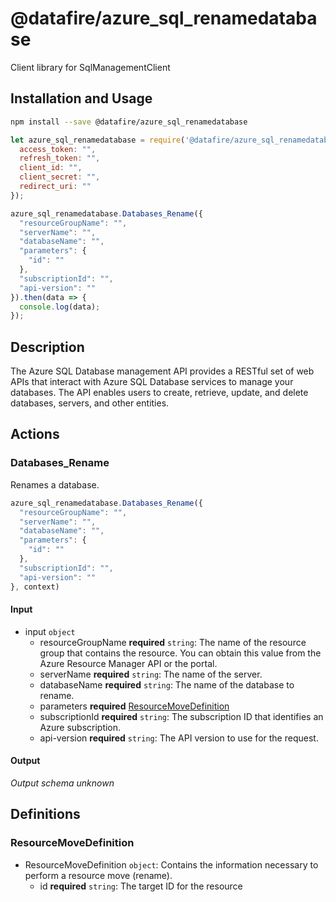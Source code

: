 # @datafire/azure_sql_renamedatabase

Client library for SqlManagementClient

## Installation and Usage
```bash
npm install --save @datafire/azure_sql_renamedatabase
```
```js
let azure_sql_renamedatabase = require('@datafire/azure_sql_renamedatabase').create({
  access_token: "",
  refresh_token: "",
  client_id: "",
  client_secret: "",
  redirect_uri: ""
});

azure_sql_renamedatabase.Databases_Rename({
  "resourceGroupName": "",
  "serverName": "",
  "databaseName": "",
  "parameters": {
    "id": ""
  },
  "subscriptionId": "",
  "api-version": ""
}).then(data => {
  console.log(data);
});
```

## Description

The Azure SQL Database management API provides a RESTful set of web APIs that interact with Azure SQL Database services to manage your databases. The API enables users to create, retrieve, update, and delete databases, servers, and other entities.

## Actions

### Databases_Rename
Renames a database.


```js
azure_sql_renamedatabase.Databases_Rename({
  "resourceGroupName": "",
  "serverName": "",
  "databaseName": "",
  "parameters": {
    "id": ""
  },
  "subscriptionId": "",
  "api-version": ""
}, context)
```

#### Input
* input `object`
  * resourceGroupName **required** `string`: The name of the resource group that contains the resource. You can obtain this value from the Azure Resource Manager API or the portal.
  * serverName **required** `string`: The name of the server.
  * databaseName **required** `string`: The name of the database to rename.
  * parameters **required** [ResourceMoveDefinition](#resourcemovedefinition)
  * subscriptionId **required** `string`: The subscription ID that identifies an Azure subscription.
  * api-version **required** `string`: The API version to use for the request.

#### Output
*Output schema unknown*



## Definitions

### ResourceMoveDefinition
* ResourceMoveDefinition `object`: Contains the information necessary to perform a resource move (rename).
  * id **required** `string`: The target ID for the resource


